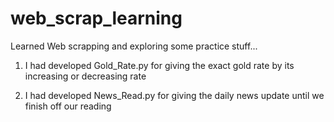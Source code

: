 # web_scrap_learning
Learned Web scrapping and exploring some practice stuff...
1) I had developed Gold_Rate.py for giving the exact gold rate by its increasing or decreasing rate

2) I had developed News_Read.py for giving the daily news update until we finish off our reading
